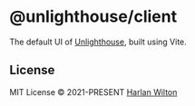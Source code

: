 # @unlighthouse/client

The default UI of [Unlighthouse](https://github.com/harlan-zw/unlighthouse), built using Vite.

## License

MIT License © 2021-PRESENT [Harlan Wilton](https://github.com/harlan-zw)
